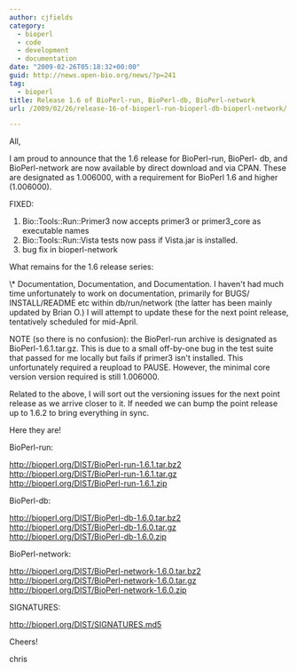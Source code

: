 ```yaml
---
author: cjfields
category:
  - bioperl
  - code
  - development
  - documentation
date: "2009-02-26T05:18:32+00:00"
guid: http://news.open-bio.org/news/?p=241
tag:
  - bioperl
title: Release 1.6 of BioPerl-run, BioPerl-db, BioPerl-network
url: /2009/02/26/release-16-of-bioperl-run-bioperl-db-bioperl-network/

---
```

All,

I am proud to announce that the 1.6 release for BioPerl-run, BioPerl-
db, and BioPerl-network are now available by direct download and via
CPAN. These are designated as 1.006000, with a requirement for
BioPerl 1.6 and higher (1.006000).

FIXED:

1) Bio::Tools::Run::Primer3 now accepts primer3 or primer3\_core as
executable names
2) Bio::Tools::Run::Vista tests now pass if Vista.jar is installed.
3) bug fix in bioperl-network

What remains for the 1.6 release series:

\\* Documentation, Documentation, and Documentation. I haven't had much
time unfortunately to work on documentation, primarily for BUGS/
INSTALL/README etc within db/run/network (the latter has been mainly
updated by Brian O.) I will attempt to update these for the next
point release, tentatively scheduled for mid-April.

NOTE (so there is no confusion): the BioPerl-run archive is designated
as BioPerl-1.6.1.tar.gz. This is due to a small off-by-one bug in the
test suite that passed for me locally but fails if primer3 isn't
installed. This unfortunately required a reupload to PAUSE. However,
the minimal core version version required is still 1.006000.

Related to the above, I will sort out the versioning issues for the
next point release as we arrive closer to it. If needed we can bump
the point release up to 1.6.2 to bring everything in sync.

Here they are!

BioPerl-run:

http://bioperl.org/DIST/BioPerl-run-1.6.1.tar.bz2
http://bioperl.org/DIST/BioPerl-run-1.6.1.tar.gz
http://bioperl.org/DIST/BioPerl-run-1.6.1.zip

BioPerl-db:

http://bioperl.org/DIST/BioPerl-db-1.6.0.tar.bz2
http://bioperl.org/DIST/BioPerl-db-1.6.0.tar.gz
http://bioperl.org/DIST/BioPerl-db-1.6.0.zip

BioPerl-network:

http://bioperl.org/DIST/BioPerl-network-1.6.0.tar.bz2
http://bioperl.org/DIST/BioPerl-network-1.6.0.tar.gz
http://bioperl.org/DIST/BioPerl-network-1.6.0.zip

SIGNATURES:

http://bioperl.org/DIST/SIGNATURES.md5

Cheers!

chris
